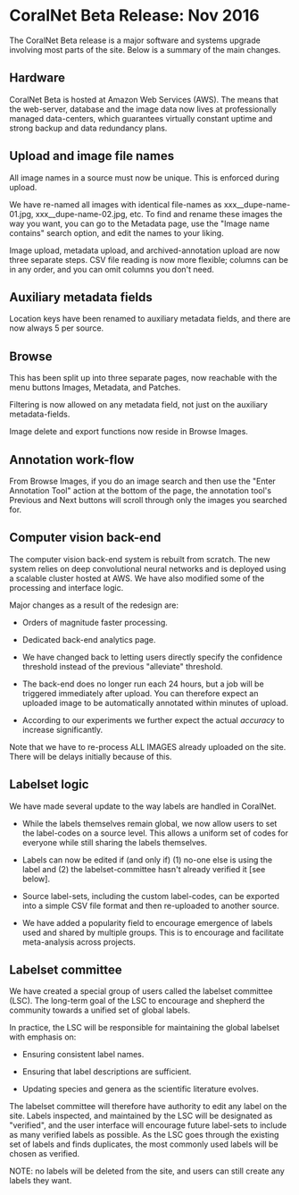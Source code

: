 # CoralNet Beta Release: Nov 2016

The CoralNet Beta release is a major software and systems upgrade involving most parts of the site. Below is a summary of the main changes.


## Hardware

CoralNet Beta is hosted at Amazon Web Services (AWS). The means that the web-server, database and the image data now lives at professionally managed data-centers, which guarantees virtually constant uptime and strong backup and data redundancy plans.


## Upload and image file names

All image names in a source must now be unique. This is enforced during upload.

We have re-named all images with identical file-names as xxx__dupe-name-01.jpg, xxx__dupe-name-02.jpg, etc. To find and rename these images the way you want, you can go to the Metadata page, use the "Image name contains" search option, and edit the names to your liking.

Image upload, metadata upload, and archived-annotation upload are now three separate steps. CSV file reading is now more flexible; columns can be in any order, and you can omit columns you don't need.


## Auxiliary metadata fields

Location keys have been renamed to auxiliary metadata fields, and there are now always 5 per source.


## Browse

This has been split up into three separate pages, now reachable with the menu buttons Images, Metadata, and Patches.

Filtering is now allowed on any metadata field, not just on the auxiliary metadata-fields.

Image delete and export functions now reside in Browse Images.


## Annotation work-flow

From Browse Images, if you do an image search and then use the "Enter Annotation Tool" action at the bottom of the page, the annotation tool's Previous and Next buttons will scroll through only the images you searched for.


## Computer vision back-end

The computer vision back-end system is rebuilt from scratch. The new system relies on deep convolutional neural networks and is deployed using a scalable cluster hosted at AWS. We have also modified some of the processing and interface logic.

Major changes as a result of the redesign are:

- Orders of magnitude faster processing.

- Dedicated back-end analytics page.

- We have changed back to letting users directly specify the confidence threshold instead of the previous "alleviate" threshold.

- The back-end does no longer run each 24 hours, but a job will be triggered immediately after upload. You can therefore expect an uploaded image to be automatically annotated within minutes of upload.

- According to our experiments we further expect the actual *accuracy* to increase significantly.

Note that we have to re-process ALL IMAGES already uploaded on the site. There will be delays initially because of this.


## Labelset logic

We have made several update to the way labels are handled in CoralNet.

- While the labels themselves remain global, we now allow users to set the label-codes on a source level. This allows a uniform set of codes for everyone while still sharing the labels themselves.

- Labels can now be edited if (and only if) (1) no-one else is using the label and (2) the labelset-committee hasn't already verified it \[see below].

- Source label-sets, including the custom label-codes, can be exported into a simple CSV file format and then re-uploaded to another source.

- We have added a popularity field to encourage emergence of labels used and shared by multiple groups. This is to encourage and facilitate meta-analysis across projects.


## Labelset committee

We have created a special group of users called the labelset committee (LSC). The long-term goal of the LSC to encourage and shepherd the community towards a unified set of global labels.

In practice, the LSC will be responsible for maintaining the global labelset with emphasis on:

- Ensuring consistent label names.

- Ensuring that label descriptions are sufficient.

- Updating species and genera as the scientific literature evolves.

The labelset committee will therefore have authority to edit any label on the site. Labels inspected, and maintained by the LSC will be designated as "verified", and the user interface will encourage future label-sets to include as many verified labels as possible. As the LSC goes through the existing set of labels and finds duplicates, the most commonly used labels will be chosen as verified.

NOTE: no labels will be deleted from the site, and users can still create any labels they want.